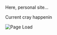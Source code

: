Here, personal site...

Current cray happenin

![Page Load](https://timbrook.sfo2.cdn.digitaloceanspaces.com/Screen%20Shot%202019-02-26%20at%2011.22.40%20PM.png)
